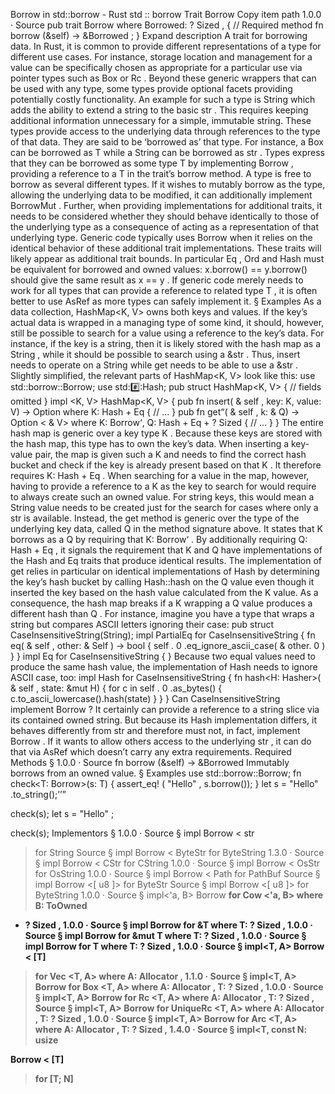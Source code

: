 Borrow in std::borrow - Rust
std
::
borrow
Trait
Borrow
Copy item path
1.0.0
·
Source
pub trait Borrow<Borrowed>
where
    Borrowed: ?
Sized
,
{
    // Required method
    fn
borrow
(&self) ->
&Borrowed
;
}
Expand description
A trait for borrowing data.
In Rust, it is common to provide different representations of a type for
different use cases. For instance, storage location and management for a
value can be specifically chosen as appropriate for a particular use via
pointer types such as
Box<T>
or
Rc<T>
. Beyond these generic
wrappers that can be used with any type, some types provide optional
facets providing potentially costly functionality. An example for such a
type is
String
which adds the ability to extend a string to the basic
str
. This requires keeping additional information unnecessary for a
simple, immutable string.
These types provide access to the underlying data through references
to the type of that data. They are said to be ‘borrowed as’ that type.
For instance, a
Box<T>
can be borrowed as
T
while a
String
can be borrowed as
str
.
Types express that they can be borrowed as some type
T
by implementing
Borrow<T>
, providing a reference to a
T
in the trait’s
borrow
method. A type is free to borrow as several different types.
If it wishes to mutably borrow as the type, allowing the underlying data
to be modified, it can additionally implement
BorrowMut<T>
.
Further, when providing implementations for additional traits, it needs
to be considered whether they should behave identically to those of the
underlying type as a consequence of acting as a representation of that
underlying type. Generic code typically uses
Borrow<T>
when it relies
on the identical behavior of these additional trait implementations.
These traits will likely appear as additional trait bounds.
In particular
Eq
,
Ord
and
Hash
must be equivalent for
borrowed and owned values:
x.borrow() == y.borrow()
should give the
same result as
x == y
.
If generic code merely needs to work for all types that can
provide a reference to related type
T
, it is often better to use
AsRef<T>
as more types can safely implement it.
§
Examples
As a data collection,
HashMap<K, V>
owns both keys and values. If
the key’s actual data is wrapped in a managing type of some kind, it
should, however, still be possible to search for a value using a
reference to the key’s data. For instance, if the key is a string, then
it is likely stored with the hash map as a
String
, while it should
be possible to search using a
&str
. Thus,
insert
needs to
operate on a
String
while
get
needs to be able to use a
&str
.
Slightly simplified, the relevant parts of
HashMap<K, V>
look like
this:
use
std::borrow::Borrow;
use
std::hash::Hash;
pub struct
HashMap<K, V> {
// fields omitted
}
impl
<K, V> HashMap<K, V> {
pub fn
insert(
&
self
, key: K, value: V) ->
Option
<V>
where
K: Hash + Eq
    {
// ...
}
pub fn
get<Q>(
&
self
, k:
&
Q) ->
Option
<
&
V>
where
K: Borrow<Q>,
        Q: Hash + Eq +
?
Sized
    {
// ...
}
}
The entire hash map is generic over a key type
K
. Because these keys
are stored with the hash map, this type has to own the key’s data.
When inserting a key-value pair, the map is given such a
K
and needs
to find the correct hash bucket and check if the key is already present
based on that
K
. It therefore requires
K: Hash + Eq
.
When searching for a value in the map, however, having to provide a
reference to a
K
as the key to search for would require to always
create such an owned value. For string keys, this would mean a
String
value needs to be created just for the search for cases where only a
str
is available.
Instead, the
get
method is generic over the type of the underlying key
data, called
Q
in the method signature above. It states that
K
borrows as a
Q
by requiring that
K: Borrow<Q>
. By additionally
requiring
Q: Hash + Eq
, it signals the requirement that
K
and
Q
have implementations of the
Hash
and
Eq
traits that produce identical
results.
The implementation of
get
relies in particular on identical
implementations of
Hash
by determining the key’s hash bucket by calling
Hash::hash
on the
Q
value even though it inserted the key based on
the hash value calculated from the
K
value.
As a consequence, the hash map breaks if a
K
wrapping a
Q
value
produces a different hash than
Q
. For instance, imagine you have a
type that wraps a string but compares ASCII letters ignoring their case:
pub struct
CaseInsensitiveString(String);
impl
PartialEq
for
CaseInsensitiveString {
fn
eq(
&
self
, other:
&
Self
) -> bool {
self
.
0
.eq_ignore_ascii_case(
&
other.
0
)
    }
}
impl
Eq
for
CaseInsensitiveString { }
Because two equal values need to produce the same hash value, the
implementation of
Hash
needs to ignore ASCII case, too:
impl
Hash
for
CaseInsensitiveString {
fn
hash<H: Hasher>(
&
self
, state:
&mut
H) {
for
c
in
self
.
0
.as_bytes() {
            c.to_ascii_lowercase().hash(state)
        }
    }
}
Can
CaseInsensitiveString
implement
Borrow<str>
? It certainly can
provide a reference to a string slice via its contained owned string.
But because its
Hash
implementation differs, it behaves differently
from
str
and therefore must not, in fact, implement
Borrow<str>
.
If it wants to allow others access to the underlying
str
, it can do
that via
AsRef<str>
which doesn’t carry any extra requirements.
Required Methods
§
1.0.0
·
Source
fn
borrow
(&self) ->
&Borrowed
Immutably borrows from an owned value.
§
Examples
use
std::borrow::Borrow;
fn
check<T: Borrow<str>>(s: T) {
assert_eq!
(
"Hello"
, s.borrow());
}
let
s =
"Hello"
.to_string();

check(s);
let
s =
"Hello"
;

check(s);
Implementors
§
1.0.0
·
Source
§
impl
Borrow
<
str
> for
String
Source
§
impl
Borrow
<
ByteStr
> for
ByteString
1.3.0
·
Source
§
impl
Borrow
<
CStr
> for
CString
1.0.0
·
Source
§
impl
Borrow
<
OsStr
> for
OsString
1.0.0
·
Source
§
impl
Borrow
<
Path
> for
PathBuf
Source
§
impl
Borrow
<[
u8
]> for
ByteStr
Source
§
impl
Borrow
<[
u8
]> for
ByteString
1.0.0
·
Source
§
impl<'a, B>
Borrow
<B> for
Cow
<'a, B>
where
    B:
ToOwned
+ ?
Sized
,
1.0.0
·
Source
§
impl<T>
Borrow
<T> for
&T
where
    T: ?
Sized
,
1.0.0
·
Source
§
impl<T>
Borrow
<T> for
&mut T
where
    T: ?
Sized
,
1.0.0
·
Source
§
impl<T>
Borrow
<T> for T
where
    T: ?
Sized
,
1.0.0
·
Source
§
impl<T, A>
Borrow
<
[T]
> for
Vec
<T, A>
where
    A:
Allocator
,
1.1.0
·
Source
§
impl<T, A>
Borrow
<T> for
Box
<T, A>
where
    A:
Allocator
,
    T: ?
Sized
,
1.0.0
·
Source
§
impl<T, A>
Borrow
<T> for
Rc
<T, A>
where
    A:
Allocator
,
    T: ?
Sized
,
Source
§
impl<T, A>
Borrow
<T> for
UniqueRc
<T, A>
where
    A:
Allocator
,
    T: ?
Sized
,
1.0.0
·
Source
§
impl<T, A>
Borrow
<T> for
Arc
<T, A>
where
    A:
Allocator
,
    T: ?
Sized
,
1.4.0
·
Source
§
impl<T, const N:
usize
>
Borrow
<
[T]
> for
[T; N]